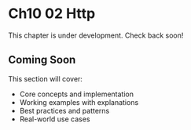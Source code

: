 # Ch10 02 Http

This chapter is under development. Check back soon!

## Coming Soon

This section will cover:
- Core concepts and implementation
- Working examples with explanations
- Best practices and patterns
- Real-world use cases
